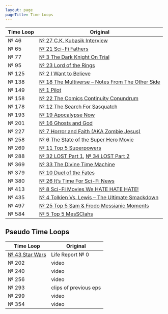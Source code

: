 ```yaml
---
layout: page
pageTitle: Time Loops
---
```


<table class="table is-striped">
    <thead>
      <tr>
        <th>Time Loop</th>
        <th>Original</th>
      </tr>
    </thead>
    <tbody>
      <tr>
        <td>№ 46</td>
        <td><a href="/episodes/0027-c-k-kubasik-interview/">№ 27 C.K. Kubasik Interview</a></td>
      </tr>
      <tr>
        <td>№ 65</td>
        <td><a href="/episodes/0021-sci-fi-fathers/">№ 21 Sci-Fi Fathers</td>
      </tr>
      <tr>
        <td>№ 77</td>
        <td><a href="/episodes/0003-the-dark-knight-on-trial/">№ 3 The Dark Knight On Trial</a></td>
      </tr>
      <tr>
        <td>№ 95</td>
        <td><a href="/episodes/0023-lord-of-the-rings/">№ 23 Lord of the Rings</a></td>
      </tr>
      <tr>
        <td>№ 125</td>
        <td><a href="/episodes/0002-i-want-to-believe/">№ 2 I Want to Believe</a></td>
      </tr>
      <tr>
        <td>№ 138</td>
        <td><a href="/episodes/0018-the-multiverse-notes-from-the-other-side/">№ 18 The Multiverse – Notes From The Other Side</a></td>
      </tr>
      <tr>
        <td>№ 149</td>
        <td><a href="/episodes/0001-pilot/">№ 1 Pilot</a></td>
      </tr>
      <tr>
        <td>№ 158</td>
        <td><a href="/episodes/0022-the-comics-continuity-conundrum/">№ 22 The Comics Continuity Conundrum</a></td>
      </tr>
      <tr>
        <td>№ 178</td>
        <td><a href="/episodes/0012-the-search-for-sasquatch/">№ 12 The Search For Sasquatch</a></td>
      </tr>
      <tr>
        <td>№ 193</td>
        <td><a href="/episodes/0019-apocalypse-now/">№ 19 Apocalypse Now</a></td>
      </tr>
      <tr>
        <td>№ 201</td>
        <td><a href="/episodes/0016-ghosts-and-god/">№ 16 Ghosts and God</a></td>
      </tr>
      <tr>
        <td>№ 227</td>
        <td><a href="/episodes/0007-horror-and-faith-aka-zombie-jesus/">№ 7 Horror and Faith (AKA Zombie Jesus)</a></td>
      </tr>
      <tr>
        <td>№ 258</td>
        <td><a href="/episodes/0006-the-state-of-the-superhero-movie/">№ 6 The State of the Super Hero Movie</a></td>
      </tr>
      <tr>
        <td>№ 269</td>
        <td><a href="/episodes/0011-top-5-superpowers/">№ 11 Top 5 Superpowers</a></td>
      </tr>
      <tr>
        <td>№ 288</td>
        <td><a href="/episodes/0032-lost-part-1/">№ 32 LOST Part 1</a>, <a href="/episodes/0034-lost-part-2/">№ 34 LOST Part 2</a></td>
      </tr>
      <tr>
        <td>№ 369</td>
        <td><a href="/episodes/0033-the-divine-time-machine/">№ 33 The Divine Time Machine</a></td>
      </tr>
      <tr>
        <td>№ 379</td>
        <td><a href="/episodes/0010-duel-of-the-fates/">№ 10 Duel of the Fates</a></td>
      </tr>
      <tr>
        <td>№ 380</td>
        <td><a href="/episodes/0026-its-time-for-sci-fi-news/">№ 26 It’s Time For Sci-Fi News</a></td>
      </tr>
      <tr>
        <td>№ 413</td>
        <td><a href="/episodes/0008-sci-fi-moves-we-hate-hate-hate/">№ 8 Sci-Fi Movies We HATE HATE HATE!</a></td>
      </tr>
      <tr>
        <td>№ 435</td>
        <td><a href="/episodes/0004-tolkien-vs-lewis-the-ultimate-smackdown/">№ 4 Tolkien Vs. Lewis – The Ultimate Smackdown</a></td>
      </tr>
      <tr>
        <td>№ 497</td>
        <td><a href="/episodes/0025-top-5-sam-and-frodo-messianic-moments/">№ 25 Top 5 Sam &amp; Frodo Messianic Moments</a></td>
      </tr>
      <tr>
        <td>№ 584</td>
        <td><a href="/episodes/0005-top-5-messciahs/">№ 5 Top 5 MesSCIahs</a></td>
      </tr>
    </tbody>
  </table>

## Pseudo Time Loops

<table class="table is-striped">
    <thead>
      <tr>
        <th>Time Loop</th>
        <th>Original</th>
      </tr>
    </thead>
    <tbody>
      <tr>
        <td><a href="/episodes/0043-star-wars/">№ 43 Star Wars</a></td>
        <td>Life Report № 0</td>
      </tr>
      <tr>
        <td>№ 202</td>
        <td>video</td>
      </tr>
      <tr>
        <td>№ 240</td>
        <td>video</td>
      </tr>
      <tr>
        <td>№ 256</td>
        <td>video</td>
      </tr>
      <tr>
        <td>№ 293</td>
        <td>clips of previous eps</td>
      </tr>
      <tr>
        <td>№ 299</td>
        <td>video</td>
      </tr>
      <tr>
        <td>№ 354</td>
        <td>video</td>
      </tr>
    </tbody>
</table>